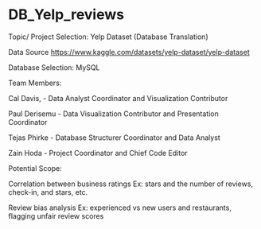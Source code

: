 # DB_Yelp_reviews

Topic/ Project Selection: Yelp Dataset (Database Translation) 

Data Source  https://www.kaggle.com/datasets/yelp-dataset/yelp-dataset

Database Selection:  MySQL

Team Members: 

Cal Davis, - Data Analyst Coordinator and Visualization Contributor

Paul Derisemu - Data Visualization Contributor and Presentation Coordinator

Tejas Phirke - Database Structurer Coordinator and Data Analyst

Zain Hoda - Project Coordinator and Chief Code Editor


Potential Scope:

Correlation between business ratings 
Ex: stars and the number of reviews, check-in, and stars, etc.

Review bias analysis
Ex: experienced vs new users and restaurants, flagging unfair review scores
